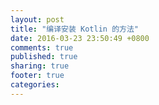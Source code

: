 ```yaml
---
layout: post
title: "编译安装 Kotlin 的方法"
date: 2016-03-23 23:50:49 +0800
comments: true
published: true
sharing: true
footer: true
categories: 
---
```

